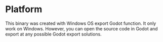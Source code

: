 # Platform

This binary was created with Windows OS export Godot function. It only work on Windows. However, you can open the source code in Godot and export at any possible Godot export solutions.